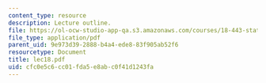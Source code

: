 ```yaml
---
content_type: resource
description: Lecture outline.
file: https://ol-ocw-studio-app-qa.s3.amazonaws.com/courses/18-443-statistics-for-applications-fall-2003/cfc0e5c6cc01fda5e8abc0f41d1243fa_lec18.pdf
file_type: application/pdf
parent_uid: 9e973d39-2888-b4a4-ede8-83f905ab52f6
resourcetype: Document
title: lec18.pdf
uid: cfc0e5c6-cc01-fda5-e8ab-c0f41d1243fa
---
```

